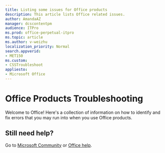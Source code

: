 ```yaml
---
title: Listing some issues for Office products
description: This article lists Office related issues.
author: AmandaAZ
manager: dcscontentpm
audience: ITPro
ms.prod: office-perpetual-itpro
ms.topic: article
ms.author: v-weizhu
localization_priority: Normal
search.appverid: 
- MET150
ms.custom:
- CSSTroubleshoot 
appliesto: 
- Microsoft Office
---
```


# Office Products Troubleshooting

Welcome to Office! Here's a collection of information on how to identify and fix errors that you may run into when you use Office products.

## Still need help? 

Go to [Microsoft Community](https://answers.microsoft.com) or [Office help](https://support.office.com).